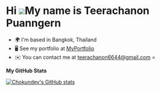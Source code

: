 

Hi ![](https://user-images.githubusercontent.com/18350557/176309783-0785949b-9127-417c-8b55-ab5a4333674e.gif)My name is Teerachanon Puanngern
=============================================================================================================================================



* 🌍  I'm based in Bangkok, Thailand
* 🖥️  See my portfolio at [MyPortfolio](http://portfolio.chokun.cloud)
* ✉️  You can contact me at [teerachanon6644@gmail.com](mailto:teerachanon6644@gmail.com)
=

<b>My GitHub Stats</b>

<a href="http://www.github.com/Chokundev"><img src="https://github-readme-stats.vercel.app/api?username=Chokundev&show_icons=true&hide=&count_private=true&title_color=0891b2&text_color=ffffff&icon_color=0891b2&bg_color=1c1917&hide_border=true&show_icons=true" alt="Chokundev's GitHub stats" /></a>
